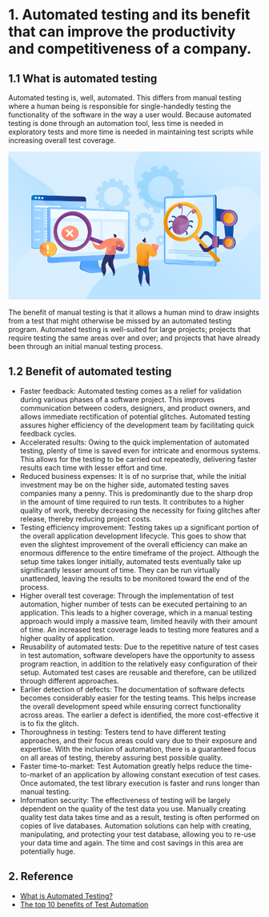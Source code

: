 # 1. Automated testing and its benefit that can improve the productivity and competitiveness of a company.
## 1.1 What is automated testing
Automated testing is, well, automated. This differs from manual testing where a human being is responsible for single-handedly testing the functionality of the software in the way a user would. Because automated testing is done through an automation tool, less time is needed in exploratory tests and more time is needed in maintaining test scripts while increasing overall test coverage.

![automated testing](../images/automated_testing.png)

The benefit of manual testing is that it allows a human mind to draw insights from a test that might otherwise be missed by an automated testing program. Automated testing is well-suited for large projects; projects that require testing the same areas over and over; and projects that have already been through an initial manual testing process.
## 1.2 Benefit of automated testing
* Faster feedback: Automated testing comes as a relief for validation during various phases of a software project. This improves communication between coders, designers, and product owners, and allows immediate rectification of potential glitches. Automated testing assures higher efficiency of the development team by facilitating quick feedback cycles. 
* Accelerated results: Owing to the quick implementation of automated testing, plenty of time is saved even for intricate and enormous systems. This allows for the testing to be carried out repeatedly, delivering faster results each time with lesser effort and time. 
* Reduced business expenses: It is of no surprise that, while the initial investment may be on the higher side, automated testing saves companies many a penny. This is predominantly due to the sharp drop in the amount of time required to run tests. It contributes to a higher quality of work, thereby decreasing the necessity for fixing glitches after release, thereby reducing project costs. 
* Testing efficiency improvement: Testing takes up a significant portion of the overall application development lifecycle. This goes to show that even the slightest improvement of the overall efficiency can make an enormous difference to the entire timeframe of the project. Although the setup time takes longer initially, automated tests eventually take up significantly lesser amount of time. They can be run virtually unattended, leaving the results to be monitored toward the end of the process. 
* Higher overall test coverage: Through the implementation of test automation, higher number of tests can be executed pertaining to an application. This leads to a higher coverage, which in a manual testing approach would imply a massive team, limited heavily with their amount of time. An increased test coverage leads to testing more features and a higher quality of application. 
* Reusability of automated tests: Due to the repetitive nature of test cases in test automation, software developers have the opportunity to assess program reaction, in addition to the relatively easy configuration of their setup. Automated test cases are reusable and therefore, can be utilized through different approaches. 
* Earlier detection of defects: The documentation of software defects becomes considerably easier for the testing teams. This helps increase the overall development speed while ensuring correct functionality across areas. The earlier a defect is identified, the more cost-effective it is to fix the glitch. 
* Thoroughness in testing: Testers tend to have different testing approaches, and their focus areas could vary due to their exposure and expertise. With the inclusion of automation, there is a guaranteed focus on all areas of testing, thereby assuring best possible quality. 
* Faster time-to-market: Test Automation greatly helps reduce the time-to-market of an application by allowing constant execution of test cases. Once automated, the test library execution is faster and runs longer than manual testing. 
* Information security: The effectiveness of testing will be largely dependent on the quality of the test data you use. Manually creating quality test data takes time and as a result, testing is often performed on copies of live databases. Automation solutions can help with creating, manipulating, and protecting your test database, allowing you to re-use your data time and again. The time and cost savings in this area are potentially huge. 

## 2. Reference

 * [What is Automated Testing?](https://smartbear.com/learn/automated-testing/what-is-automated-testing/)
 * [The top 10 benefits of Test Automation](https://www.cigniti.com/blog/top-10-benefits-test-automation/)
